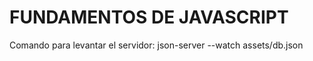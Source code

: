 # FUNDAMENTOS DE JAVASCRIPT

Comando para levantar el servidor: json-server --watch assets/db.json 

